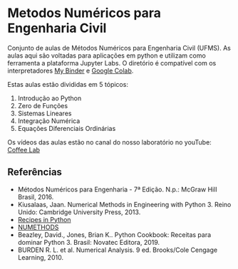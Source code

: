 # Metodos Numéricos para Engenharia Civil

Conjunto de aulas de Métodos Numéricos para Engenharia Civil (UFMS). As aulas aqui são voltadas para aplicações em python e utilizam como ferramenta a plataforma Jupyter Labs. O diretório é compatível com os interpretadores [My Binder](https://mybinder.org/v2/gh/Worth-Option/Metodos_Numericos_UFMS/HEAD) e [Google Colab](https://colab.research.google.com/).

Estas aulas estão divididas em 5 tópicos:

1. Introdução ao Python
2. Zero de Funções
3. Sistemas Lineares
4. Integração Numérica
5. Equações Diferenciais Ordinárias

Os vídeos das aulas estão no canal do nosso laboratório no youTube: [Coffee Lab](https://www.youtube.com/watch?v=bSqYOphKVUU&list=PLtoJq67nINbAIzfCvufZoDCvYbXL_1JB6)

## Referências

- Métodos Numéricos para Engenharia - 7ª Edição. N.p.: McGraw Hill Brasil, 2016.
- Kiusalaas, Jaan. Numerical Methods in Engineering with Python 3. Reino Unido: Cambridge University Press, 2013.
- [Recipes in Python](http://obswww.unige.ch/~simond/Documentations/Python/recipes_in_python.html)
- [NUMETHODS](https://github.com/tiagoburiol/NUMETHODS)
- Beazley, David., Jones, Brian K.. Python Cookbook: Receitas para dominar Python 3. Brasil: Novatec Editora, 2019.
- BURDEN R. L. et al. Numerical Analysis. 9 ed. Brooks/Cole Cengage Learning, 2010.
